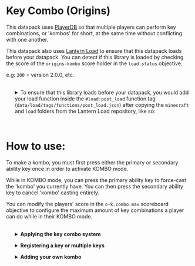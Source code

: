 # Key Combo (Origins)
This datapack uses [PlayerDB](https://github.com/rx-modules/PlayerDB) so that multiple players can perform key combinations, or 'kombos' for short, at the same time without conflicting with one another.
<br>

This datapack also uses [Lantern Load](https://github.com/LanternMC/Load) to ensure that this datapack loads before your datapack. You can detect if this library is loaded by checking the score of the `origins-kombo` score holder in the `load.status` objective. 
<br>

e.g: `200` = version 2.0.0, etc.
<br>
<br>



<ol>
<details>
<summary>To ensure that this library loads before your datapack, you would add your load function inside the <code>#load:post_load</code> function tag (<code>data/load/tags/functions/post_load.json</code>) after copying the <code>minecraft</code> and <code>load</code> folders from the Lantern Load repository, like so:</summary>

```json
{
    "values": [
        "{namespace}:path/to/function"
    ]
}
```

* `{namespace}` being the namespace you're using. <br> 
(e.g: `data/stuff` --> `stuff:*`)

* `path/to/function` being your load function <br> 
(e.g: `data/example/functions/load.mcfunction` --> `stuff:load`)

You can see [in the example branch](https://github.com/eggohito/origins-kombo/tree/1.17.x/example/data) on how would one do it.

</details>
</ol>
<br>

# How to use:
To make a kombo, you must first press either the primary or secondary ability key once in order to activate KOMBO mode.
<br>

While in KOMBO mode, you can press the primary ability key to force-cast the 'kombo' you currently have. You can then press the secondary ability key to cancel 'kombo' casting entirely.
<br>

You can modify the players' score in the `o-k.combo.max` scoreboard objective to configure the maximum amount of key combinations a player can do while in their KOMBO mode.
<br>
<br>


<ol>
<details>
<summary><b>Applying the key combo system</b></summary>
We would first need to add the <code>origins-kombo:internal</code> power into the <code>"powers"</code> array field of an origin for the whole key combo system to work. This power is used for checking if the player has reached its max combo, reached its cast timeout limit, etc.
<br>
<br>

<ol>
<details>
<summary>Here's an example origin; and this is how its <code>"powers"</code> array field would look like in order to use the key combo system:</summary>

```json
{
    "powers": [
        "origins-kombo:internal"
    ],
    "icon": {
        "item": "minecraft:white_wool"
    }
}
```

</details>
</ol>
<br>

</details>
</ol>

<ol>
<details>
<summary><b>Registering a key or multiple keys</b></summary>
In order to perform a kombo, you must first register at least two keys into the origin.
<br>
<br>

Registering a key should be as simple as adding a power to your origin. These pre-made powers are used for appending a string in the storage entry of the player added by PlayerDB, which is then used for checking for a certain key combination pattern.
<br>


<ol>
<details>
<summary>In the example origin, we'll be registering multiple keys: attack, use, jump, sneak, left and right keys. This is how the <code>"powers"</code> array field of the origin would look like:</summary>

```json
{
    "powers": [
        "origins-kombo:internal",

        "origins-kombo:key/attack",
        "origins-kombo:key/use",
        "origins-kombo:key/jump",
        "origins-kombo:key/sneak",
        "origins-kombo:key/left",
        "origins-kombo:key/right"
    ],
    "icon": {
        "item": "minecraft:white_wool"
    }
}
```

</details>
</ol>
<br>


</details>
</ol>

<ol>
<details>
<summary><b>Adding your own kombo</b></summary>
To add a kombo, we must first get the input data of the player in their PlayerDB entry, a storage-based per player database system.
<br>
<br>

We can do so by running the <code>origins-kombo:api/prepare_input</code> function. Afterwards, we would check for the pattern by setting the <code>playerdb.player.data.origins-kombo.input.check</code> NBT path in the `rx:io` storage as the set pattern we wish to use. 
<br>

Using the <code>origins:if_else</code> meta action, we can run different entity actions depending on the result. We'll then use the <code>origins:command</code> entity condition type to modify the said target NBT path in the said storage, which would store the result of the ran command which we can then use to compare it to a number. 
<br>

We'll be comparing the stored result to 0 to check if the command is run successfully or not. If the command is ran successfully, we'll run the <code>origins-kombo:api/cast_fail</code> function to indicate that the casting for the kombo has failed. If the command is ran unsuccessfully, we'll run the <code>origins-kombo:api/cast_success</code> function to indicate that the casting for the kombo has succeed, you can also run any kind of entity action you wish just after running the said function as long as its inside the `"actions"` object array of the `origins:and` meta action inside the `"if_action"` object, like `origins:trigger_cooldown` for example.
<br>

The reason why we're doing it the opposite way is due to how setting an already existing value works. If the NBT already has the same value, the command will not run, therefore, getting the result of 0. If the NBT has a different value, the command will then run, therefore, getting the result of 1. 
<br>
<br>

<ol>
<details>
<summary>Here's an example kombo named <code>simple</code> inside the <code>data/example/powers/kombos</code> folder that will run a <code>/say</code> command if one would press the attack button twice:
</summary>

```json
{
    "type": "origins:action_over_time",
    "interval": 1,
    "rising_action": {
        "type": "origins:and",
        "actions": [
            {
                "type": "origins:execute_command",
                "command": "function origins-kombo:api/prepare_input"
            },
            {
                "type": "origins:if_else",
                "condition": {
                    "type": "origins:command",
                    "command": "data modify storage rx:io playerdb.player.data.origins-kombo.input.check set value [\"key.attack\", \"key.attack\"]",
                    "comparison": "==",
                    "compare_to": 0
                },
                "if_action": {
                    "type": "origins:and",
                    "actions": [
                        {
                            "type": "origins:execute_command",
                            "command": "function origins-kombo:api/cast_success"
                        },
                        {
                            "type": "origins:execute_command",
                            "command": "say Simple KOMBO"
                        }
                    ]
                },
                "else_action": {
                    "type": "origins:and",
                    "actions": [
                        {
                            "type": "origins:execute_command",
                            "command": "function origins-kombo:api/cast_fail"
                        }
                    ]
                }
            }
        ]
    },
    "condition": {
        "type": "origins:command",
        "command": "execute if entity @s[tag = origins-kombo.max_combo_reached]",
        "comparison": "==",
        "compare_to": 1
    }
}
```

</details>
</ol>
<br>

<ol>
<details>
<summary>We would then reference the example kombo in the example origin's <code>"powers"</code> array field, like so:</summary>

```json
{
    "powers": [
        "origins-kombo:internal",

        "origins-kombo:key/attack",
        "origins-kombo:key/use",
        "origins-kombo:key/jump",
        "origins-kombo:key/sneak",
        "origins-kombo:key/left",
        "origins-kombo:key/right",
        
        "example:kombos/simple"
    ],
    "icon": {
        "item": "minecraft:white_wool"
    }
}
```

</details>
</ol>
<br>

You can visit [the example branch](https://github.com/eggohito/origins-kombo/tree/1.17.x/example/data/example/powers/kombos) to see all the example kombos to use as a guide for creating your own kombo. 

</details>
</ol>
